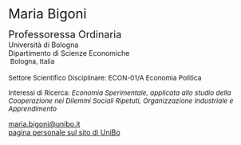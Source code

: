 <span class="indented" style="font-size: 20pt; color: var(--global-theme-color); display: block;"> Maria Bigoni </span>
  
<span class="indented" style="font-size: 15pt; display: block;"> Professoressa Ordinaria </span>
<span class="indented" style="display: block;"> Università di Bologna </span>
<span class="indented" style="display: block;"> Dipartimento di Scienze Economiche </span>
<span class="indented" style="font-size: 10pt; display: block; line-height: 12pt;"> <i class="fa-solid fa-location-dot"></i> &nbsp;Bologna, Italia</span>
<br>
<span class="indented" style="font-size: 10pt; display: block;"> Settore Scientifico Disciplinare: ECON-01/A Economia Politica </span>

<span class="indented" style="font-size: 10pt; display: block;"> Interessi di Ricerca: <i> Economia Sperimentale, applicata allo studio della Cooperazione nei Dilemmi Sociali Ripetuti, Organizzazione Industriale e Apprendimento</i></span>

<div class="icon-link indented">
  <i class="fa-solid fa-envelope fa-fw"></i>
  <a href="mailto:maria.bigoni@unibo.it">maria.bigoni@unibo.it</a>
</div>

<div class="icon-link indented">
  <i class="fa-solid fa-building-columns fa-fw"></i>
  <a href="https://www.unibo.it/sitoweb/maria.bigoni/">pagina personale sul sito di UniBo</a>
</div>
